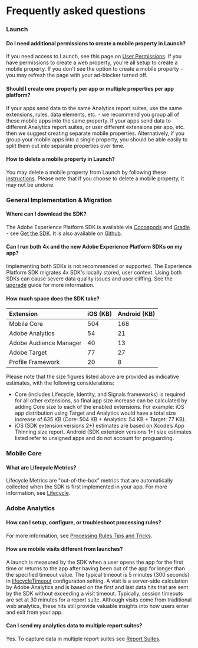 # Frequently asked questions

### Launch

#### Do I need additional permissions to create a mobile property in Launch?

If you need access to Launch, see this page on [User Permissions](https://docs.adobelaunch.com/administration/user-permissions). If you have permissions to create a web property, you're all setup to create a mobile property. If you don't see the option to create a mobile property - you may refresh the page with your ad-blocker turned off.

#### Should I create one property per app or multiple properties per app platform?

If your apps send data to the same Analytics report suites, use the same extensions, rules, data elements, etc. - we recommend you group all of these mobile apps into the same property. If your apps send data to different Analytics report suites, or user different extensions per app, etc. then we suggest creating separate mobile properties. Alternatively, if you group your mobile apps into a single property, you should be able easily to split them out into separate properties over time.

#### How to delete a mobile property in Launch?

You may delete a mobile property from Launch by following these [instructions](https://docs.adobelaunch.com/administration/companies-and-properties#delete-a-property). Please note that if you choose to delete a mobile property, it may not be undone.

### General Implementation & Migration

#### Where can I download the SDK?

The Adobe Experience Platform SDK is available via [Cocoapods](https://cocoapods.org) and [Gradle](https://gradle.org/) - see [Get the SDK](../getting-started/get-the-sdk.md). It is also available on [Github](https://github.com/Adobe-Marketing-Cloud/acp-sdks/).

#### Can I run both 4x and the new Adobe Experience Platform SDKs on my app?

Implementing both SDKs is not recommended or supported. The Experience Platform SDK migrates 4x SDK's locally stored, user context. Using both SDKs can cause severe data quality issues and user cliffing. See the [upgrade](upgrading-to-aep/) guide for more information.

#### **How much space does the SDK take?**

| Extension | iOS  \(KB\) | Android \(KB\) |
| :--- | :--- | :--- |
| Mobile Core | 504 | 168 |
| Adobe Analytics | 54 | 21 |
| Adobe Audience Manager | 40 | 13 |
| Adobe Target | 77 | 27 |
| Profile Framework | 20 | 8 |

Please note that the size figures listed above are provided as indicative estimates, with the following considerations:

* Core \(includes Lifecycle, Identity, and Signals frameworks\) is required for all other extensions, so final app size increase can be calculated by adding Core size to each of the enabled extensions. For example: iOS app distribution using Target and Analytics would have a total size increase of 635 KB \(Core: 504 KB + Analytics: 54 KB + Target: 77 KB\).
* iOS \(SDK extension versions 2+\) estimates are based on Xcode’s App Thinning size report. Android \(SDK extension versions 1+\) size estimates listed refer to unsigned apps and do not account for proguarding.

### Mobile Core

#### What are Lifecycle Metrics?

Lifecycle Metrics are "out-of-the-box" metrics that are automatically collected when the SDK is first implemented in your app. For more information, see [Lifecycle](../using-mobile-extensions/mobile-core/lifecycle/).

### Adobe Analytics

#### How can I setup, configure, or troubleshoot processing rules?

For more information, see [Processing Rules Tips and Tricks](https://marketing.adobe.com/resources/help/en_US/reference/processing_rules_tips.html).

#### How are mobile visits different from launches?

A launch is measured by the SDK when a user opens the app for the first time or returns to the app after having been out of the app for longer than the specified timeout value. The typical timeout is 5 minutes \(300 seconds\) in [lifecycleTimeout](https://aep-sdks.gitbook.io/docs/using-mobile-extensions/mobile-core/lifecycle#configuration-keys) configuration setting. A visit is a server-side calculation by Adobe Analytics and is based on the first and last data hits that are sent by the SDK without exceeding a visit timeout. Typically, session timeouts are set at 30 minutes for a report suite. Although visits come from traditional web analytics, these hits still provide valuable insights into how users enter and exit from your app.

#### Can I send my analytics data to multiple report suites?

Yes. To capture data in multiple report suites see [Report Suites](https://aep-sdks.gitbook.io/docs/using-mobile-extensions/adobe-analytics#report-suites).

